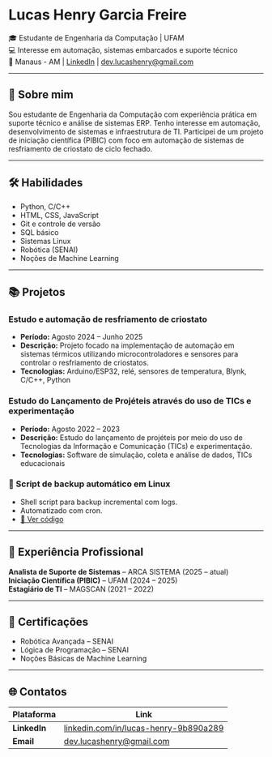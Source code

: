 # Lucas Henry Garcia Freire

🎓 Estudante de Engenharia da Computação | UFAM  
💻 Interesse em automação, sistemas embarcados e suporte técnico  
📍 Manaus - AM | [LinkedIn](https://linkedin.com/in/lucas-henry-9b890a289) | dev.lucashenry@gmail.com

---

## 🧠 Sobre mim

Sou estudante de Engenharia da Computação com experiência prática em suporte técnico e análise de sistemas ERP. Tenho interesse em automação, desenvolvimento de sistemas e infraestrutura de TI. Participei de um projeto de iniciação científica (PIBIC) com foco em automação de sistemas de resfriamento de criostato de ciclo fechado.

---

## 🛠️ Habilidades

- Python, C/C++
- HTML, CSS, JavaScript
- Git e controle de versão
- SQL básico
- Sistemas Linux
- Robótica (SENAI)
- Noções de Machine Learning

---

## 📚 Projetos

### Estudo e automação de resfriamento de criostato
- **Período:** Agosto 2024 – Junho 2025  
- **Descrição:** Projeto focado na implementação de automação em sistemas térmicos utilizando microcontroladores e sensores para controlar o resfriamento de criostatos.  
- **Tecnologias:** Arduino/ESP32, relé, sensores de temperatura, Blynk, C/C++, Python  

### Estudo do Lançamento de Projéteis através do uso de TICs e experimentação
- **Período:** Agosto 2022 – 2023  
- **Descrição:** Estudo do lançamento de projéteis por meio do uso de Tecnologias da Informação e Comunicação (TICs) e experimentação. 
- **Tecnologias:** Software de simulação, coleta e análise de dados, TICs educacionais  

### 🔹 Script de backup automático em Linux
- Shell script para backup incremental com logs.
- Automatizado com cron.
- [🔗 Ver código](./projetos/backup-script)
---

## 💼 Experiência Profissional

**Analista de Suporte de Sistemas** – ARCA SISTEMA (2025 – atual)  
**Iniciação Científica (PIBIC)** – UFAM (2024 – 2025)  
**Estagiário de TI** – MAGSCAN (2021 – 2022)

---

## 📜 Certificações

- Robótica Avançada – SENAI  
- Lógica de Programação – SENAI  
- Noções Básicas de Machine Learning  

---

## 🌐 Contatos

| Plataforma | Link |
|-----------|------|
| **LinkedIn** | [linkedin.com/in/lucas-henry-9b890a289](https://linkedin.com/in/lucas-henry-9b890a289) |
| **Email** | dev.lucashenry@gmail.com |
